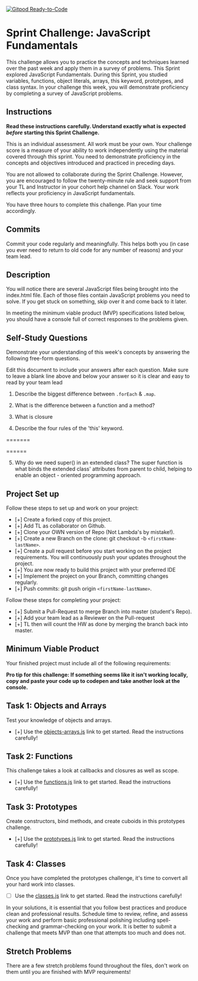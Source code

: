 [![Gitpod Ready-to-Code](https://img.shields.io/badge/Gitpod-Ready--to--Code-blue?logo=gitpod)](https://gitpod.io/#https://github.com/LambdaSchool/Sprint-Challenge--JavaScript) 

# Sprint Challenge: JavaScript Fundamentals

This challenge allows you to practice the concepts and techniques learned over the past week and apply them in a survey of problems. This Sprint explored JavaScript Fundamentals. During this Sprint, you studied variables, functions, object literals, arrays, this keyword, prototypes, and class syntax. In your challenge this week, you will demonstrate proficiency by completing a survey of JavaScript problems.

## Instructions

**Read these instructions carefully. Understand exactly what is expected _before_ starting this Sprint Challenge.**

This is an individual assessment. All work must be your own. Your challenge score is a measure of your ability to work independently using the material covered through this sprint. You need to demonstrate proficiency in the concepts and objectives introduced and practiced in preceding days.

You are not allowed to collaborate during the Sprint Challenge. However, you are encouraged to follow the twenty-minute rule and seek support from your TL and Instructor in your cohort help channel on Slack. Your work reflects your proficiency in JavaScript fundamentals.

You have three hours to complete this challenge. Plan your time accordingly.

## Commits

Commit your code regularly and meaningfully. This helps both you (in case you ever need to return to old code for any number of reasons) and your team lead.

## Description

You will notice there are several JavaScript files being brought into the index.html file.  Each of those files contain JavaScript problems you need to solve.  If you get stuck on something, skip over it and come back to it later.

In meeting the minimum viable product (MVP) specifications listed below, you should have a console full of correct responses to the problems given.

## Self-Study Questions

Demonstrate your understanding of this week's concepts by answering the following free-form questions.

Edit this document to include your answers after each question. Make sure to leave a blank line above and below your answer so it is clear and easy to read by your team lead

1. Describe the biggest difference between `.forEach` & `.map`.
<!-- Technically, .forEach and .map essentially do the same thing - allow the developer to execute a function on every element of a given array. However, the way they accomplish these things is a little different, and each have their place. .forEach allows a callback function to mutate the original array, so it is useful when you want to actually change the original and not just return a new array. The .map function, however, will execute a given function on each element of an array and utilize the return values to populate a new array. It is probably more useful for a developer that favors functional programming.  -->

2. What is the difference between a function and a method?
<!-- A function is a block of code which contains its own scope within the global object. A method is a function that is attatched to an object. -->

3. What is closure
<!-- Closure is the concept of scope within JavaScript. In JavaScript, an inner function has access to the variables of the enclosing function. This is partly how JavaScript's pseudo-class based inheritence system works as well. -->

4. Describe the four rules of the 'this' keyword.

=======
<!--
1. When in the global scope, the value of .this will be thie window/ console object. This refers to what is known in JavaScript as the Global scope. It is the scope that encapsulates all of the objects, variables, functions, etc. that are contained within JavaScript
2. Implicit binding -- when an object is called is called by a preceding dot - (.objectName), - that object before the dot is .this .
3. "New" binding -- Whenever a constructor function is used, ".this" refers to the specific instance of the object.
4. Explicit binding -- whenever the .binnd, .call, aor .apply methods are used, ".this" is explicitly defined. -->
======

5. Why do we need super() in an extended class?
The super function is what binds the extended class' attributes from parent to child, helping to enable an object - oriented programming approach.
## Project Set up

Follow these steps to set up and work on your project:

- [+] Create a forked copy of this project.
- [+] Add TL as collaborator on Github.
- [+] Clone your OWN version of Repo (Not Lambda's by mistake!).
- [+] Create a new Branch on the clone: git checkout -b `<firstName-lastName>`.
- [+] Create a pull request before you start working on the project requirements.  You will continuously push your updates throughout the project.
- [+] You are now ready to build this project with your preferred IDE
- [+] Implement the project on your Branch, committing changes regularly.
- [+] Push commits: git push origin `<firstName-lastName>`.

Follow these steps for completing your project:

- [+] Submit a Pull-Request to merge <firstName-lastName> Branch into master (student's  Repo).
- [+] Add your team lead as a Reviewer on the Pull-request
- [+] TL then will count the HW as done by  merging the branch back into master.


## Minimum Viable Product

Your finished project must include all of the following requirements:

**Pro tip for this challenge: If something seems like it isn't working locally, copy and paste your code up to codepen and take another look at the console.**

## Task 1: Objects and Arrays
Test your knowledge of objects and arrays.
* [+] Use the [objects-arrays.js](challenges/objects-arrays.js) link to get started.  Read the instructions carefully!

## Task 2: Functions
This challenge takes a look at callbacks and closures as well as scope.
* [+] Use the [functions.js](challenges/functions.js) link to get started. Read the instructions carefully!

## Task 3: Prototypes
Create constructors, bind methods, and create cuboids in this prototypes challenge.
* [+] Use the [prototypes.js](challenges/prototypes.js) link to get started. Read the instructions carefully!

## Task 4: Classes
Once you have completed the prototypes challenge, it's time to convert all your hard work into classes.
* [ ] Use the [classes.js](challenges/classes.js) link to get started. Read the instructions carefully!

In your solutions, it is essential that you follow best practices and produce clean and professional results. Schedule time to review, refine, and assess your work and perform basic professional polishing including spell-checking and grammar-checking on your work. It is better to submit a challenge that meets MVP than one that attempts too much and does not.

## Stretch Problems

There are a few stretch problems found throughout the files, don't work on them until you are finished with MVP requirements!

